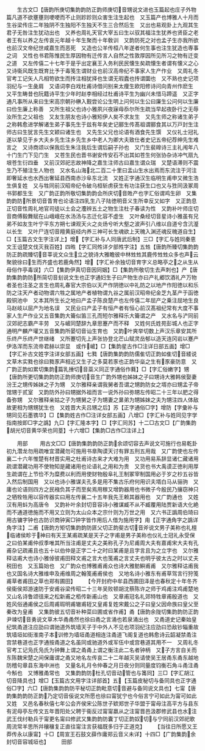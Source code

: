 <!-- { "loadSidebar": true } -->
　　生古文□【唐韵所庚切集韵韵防正韵师庚切音甥说文进也玉篇起也庄子外物篇凡道不欲壅壅则哽哽而不止则跈跈则众害生注生起也　又玉篇产也博雅人十月而生谷梁传庄二年独阴不生独阳不生独天不生三合然后生　又出也易观卦上九观其生君子无咎注生犹动出也　又养也周礼天官大宰五曰生以驭其福注生犹养也贤臣之老者王有以养之左传哀元年越十年生聚而十年敎训　又韵防死之对也孟子生亦我所欲也前汉文帝纪世咸嘉生而恶死　又造也公羊传桓八年遂者何生事也注生犹造也専事之词　又性也书君陈惟民生厚因物有迁传言人自然之性敦厚因所见所习之物有迁变之道　又左传僖二十七年于是乎出定襄王入务利民民懐生矣疏懐生者谓有懐义之心　又诗衞风既生既育比予于毒笺生谓财业也前汉高帝纪不事家人生产作业　又周礼冬官考工记矢人凡相笴欲生而抟注相犹择也生谓无瑕蠹也抟谓圜也　又不熟也史记项羽纪与一生彘肩　又语词李白戏杜甫诗借问别来太痩生欧阳修诗问向青州作麽生　又平生畴昔也阮籍诗平生少年时赵李相经过杜甫诗平生为幽兴未惜马蹄遥　又正字通凡事所从来曰生宋高宗朝孙楙入觐尝论公生明上问何以生公曰廉生公问何以生廉曰俭生廉上称善　又所生祖父也诗小雅夙兴夜寐毋忝尔所生疏当早起夜卧行之无辱汝所生之父祖也　又友生朋友也诗小雅矧伊人矣不求友生　又先生师之称诸生弟子之称韩愈进学解诸生弟子事先生于兹有年矣史记郦生传髙祖谓郦食其以万戸封生注师古曰生犹言先生文颖曰诸生也　又先生父兄也论语有酒食先生馔　又仪礼士冠礼遂以挚见于乡大夫乡先生注乡先生乡中老人为卿大夫致仕者史记五帝纪荐绅先生难言之　又诗商颂以保我后生朱注我后生谓后嗣子孙也　又门生裴皥诗三主礼闱年八十门生门下见门生　又苍生民也晋书谢安传安石不出其如苍生何张协杂诗冲气扇九垠苍生衍四垂　又前汉郊祀志故神降之嘉生注师古曰嘉生谓众瑞　又楚语滞则不震生乃不殖注生人物也　又水名山海北二百二十里曰盂山生水出焉而东流注于河注即奢延水也水西出奢延县西南赤沙阜东北流　又姓正字通汉生临明生甫申又微生浩生俱复姓　又与牲同前汉昭帝纪令破乌桓斩虏获生有功注获生口也又与狌同汲冢周书郭都生生　又广韵正韵所敬切集韵韵会所庆切音貹产也字汇俗谓鸡生卵　又集韵韵防所景切音眚育也论语注四乳生八子陆徳明音义生所幸反又如字　又正韵息正切音性周礼地官司徒以土会之灋辨五土之物生注杜子春读为性　又韵补叶师庄切音商傅毅舞赋在山峨峨在水汤汤与志迁化容不虚生　又叶桑经切音星诗小雅虽有兄弟不如友生叶宁平东方朔七谏观天火之炎炀兮听大壑之波声引八维以自道兮含沆瀣以长生　又叶尸连切音羶黄庭经内养三神可长生魂欲上天魄入渊还魂反魄道自生】□【玉篇古文生字注详上】增【字汇补与人同唐武后制】三□【字汇与姓同秦恵文王诅楚文伐灭我百姓】四甠【字汇同夝详夕部夝字注】五甡【唐韵所臻切集韵韵防正韵疏臻切音莘说文众生立之貌诗大雅瞻彼中林甡甡其鹿传甡甡众多也声云聚貌徐曰生而齐盛也若鹿角然】增【字汇补余独切音育字义总略亭之之从生从母俗作亭毒误】六□【集韵伊真切音因同姻】□【集韵所敬切生去声刺也】产【唐韵集韵韵防所简切音刬说文生也正字通妇生子曰产物生亦曰产礼郷饮酒礼产万物者圣也注圣之言生也周礼春官大宗伯以天产作阴徳以中礼防之以地产作阳徳以和乐防之注天产者动物谓六牲之属地产者植物谓九谷之属前汉昭帝纪金芝九茎产于函徳殿铜池中　又本其所生长之地曰产孟子陈良楚产也左传僖二年屈产之乗注屈地生良马赵岐以屈产为地名误　又民业曰产孟子有恒产者有恒心前汉髙祖纪常有大度不事家人生产作业又五音集韵大籥似笛三孔而短尔雅释乐大籥谓之产　又水名与浐同前汉郊祀志霸产丰劳　又与嵼同楚辞九章思蹇产而不释　又姓何氏姓苑彭城人也正字通明产麟产瓘又五音集韵所晏切音讪生育也　又韵叶爽举切数上声汉乐章安其所乐终产乐终产世继绪　又所蹇切先上声张协登北芒山赋灵岳郁以造天连冈岩以蹇产伊洛浑而东流帝君赫以崇显　或作嵼】□【集韵星古作□注详日部五画】增□【字汇补古文姓字注详女部五画】七甤【唐韵集韵韵防儒隹切正韵如隹切音緌说文草木实甤也徐曰甤豕声相近又生子之多莫若豕也正韵华橤之生有豕豪防意　又广韵正韵如累切集韵篇乳捶切音蘂义同正字通俗作蕤】□【字汇俗嫩字】甥【唐韵所更切集韵韵防正韵师庚切音生广韵外甥也姊妹之子曰甥诗大雅韩侯娶妻汾王之甥传姊妹之子为甥　又尔雅释亲谓我舅者吾谓之甥韵防女之壻亦曰甥孟子帝馆甥于贰室　又韵防外孙曰甥据外祖而言一说外孙曰弥甥左传昭二十三年以肥之得备弥甥　又尔雅释亲姑之子为甥舅之子为甥妻之晜弟为甥姊妹之夫为甥注四人体敌故更相为甥甥犹生也　又姓晋大夫吕甥之后】苏【正字通俗□字】增防【字彚补与甥同见石墨镌华】□【集韵姓古作□注详女部五画】八增□【字汇补与姓同见字学指南按即□字之譌】九□【字汇隆本字】□【字汇同苏】十二□古文□【广韵集韵胡光切音黄华荣也同葟】十六增□【集韵□古作□注详上】

　　用部
　　用古文□□【唐韵集韵韵防正韵余颂切容去声说文可施行也易乾卦初九濳龙勿用疏唯宜潜藏勿可施用书臯陶谟天讨有罪五刑五用哉　又广韵使也左传襄二十六年惟楚有材晋实用之杜甫诗古来才大难为用　又功用易系辞显诸仁藏诸用疏谓潜藏功用不使物知是藏诸用也论语礼之用和为贵　又货也书大禹谟正徳利用厚生疏谓在上节俭不为糜费以利而用使财物殷阜礼王制冢宰制国用必于岁之杪五谷皆入然后制国用　又以也诗小雅谋夫孔多是用不集古乐府何用识夫壻白马从骊驹　又庸也论语则四方之民襁负其子而至矣焉用稼又增韵器用也书微子今殷民乃攘窃神只之牺牷牲用以容传器实曰用左传襄二十五年我先王赖其器用也　又广韵通也　又姓汉有用蚪为高唐令　又韵补叶余封切音容诗小雅谋臧不从不臧覆用陆贾新语大化絶而不通道徳施而不用又立则为太山众本之宗什则为万世之用　又六书正譌周伯琦曰用古镛字钟也古防识商钟寅□钟字皆作用后人借为施用字】甪【正字通角字之譌详角字注】二甫【唐韵方矩切集韵韵防匪父切正韵斐古切音斧说文男子美称也礼檀临诸侯畛于神曰有天王某甫疏某是天子之字甫是男子美称也仪礼士冠礼永受保之曰伯某甫仲叔季唯其所当注甫是丈夫之美称孔子为尼甫周大夫有嘉甫宋大夫有孔甫杂记疏甫且也五十以伯仲是正字二十之时曰某甫是且字言且为之立字也　又尔雅释诂甫大也诗小雅倬彼甫田释文甫之言大也笺甫之言丈夫也明乎彼太古之时以丈夫税田也　又玉篇始也　又广韵众也博雅甫甫众也诗大雅鲂鱮甫甫　又尔雅释诂甫我也又国名诗大雅维申及甫维周之翰笺甫甫侯也　又地名诗小雅东有甫草驾言行狩笺甫草者甫田之草也郑有圃田】
　　【今开封府中牟县西圃田泽是也春秋定十年冬齐侯衞侯郑游速防于安甫谷梁传昭二十三年吴败顿胡沈蔡陈许之师于鸡甫注鸡甫楚地　又山名诗鲁颂徂来之松新甫之栢传新甫山也　又章甫冠名礼郊特牲章甫殷道也　又姓风俗通甫侯之后周甫瑕明甫辙甫轾又皇甫复姓宋戴公之子曰皇父因命族曰皇父至秦改为皇甫　又集韵彼五切音补种菜曰圃或省作甫】甬【唐韵余陇切集韵韵防正韵尹竦切音勇说文草木华甬甬然也徐曰甬之言涌也若泉涌出也　又甬道史记秦始皇纪筑甬道注应劭曰谓驰道外筑墙天子于中外人不见也项羽纪注应劭曰恐敌钞辎重故筑墙垣如街淮南子本训修为墙垣甬道相连注甬道飞阁复道也韩愈诗云韶凝禁甬注宫禁巷道也正字通按甬道之名虽同或驰道外或军伍中或宫巷道其用不一　又周礼冬官考工记凫氏凫氏为钟舞上谓之甬甬上谓之衡注此二名者钟柄　又子方言自关而东陈魏宋楚之间保庸谓之甬又地名左传哀二十二年越灭吴请使吴王居甬东甬东越地防稽句章县东海中洲也　又量名礼月令仲春之月日夜分则同量度钧衡石角斗甬注甬今斛也　又博雅甬常也　又集韵韵防杜孔切音动管也与筩同】三□【字汇胡江切音降具也】增□【玉篇古文用字注详部首】五【玉篇皮秘切与备同具也正字通俗□字】六□【唐韵集韵韵防平秘切正韵毗意切音避与备同说文具也】七甯【唐韵集韵韵防正韵乃定切音佞说文所愿也徐曰甯犹宁也今俗言宁可如此为甯可如此　又姓　又邑名春秋僖七年公会齐侯宋公陈世子欵郑世子华盟于甯母注高平方与县东有泥母亭左传文五年晋阳处父聘于衞反过甯甯嬴从之注甯晋邑汲郡修武县也水注武王伐纣勒兵于甯更名甯曰修武又集韵韵防囊丁切正韵奴切与宁同前汉郊祀歌周流常羊思所幷穰穰复正直往甯注言获福既多归于正道克】
　　【当往日所愿又王莽传永以康甯】十□【周宣王石鼓文薛作庸郑云音义未详】十四□【广韵集韵余封切音容城垣也】
　　田部
